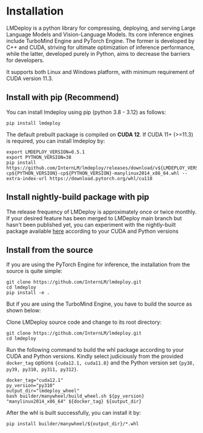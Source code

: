 # Installation

LMDeploy is a python library for compressing, deploying, and serving Large Language Models and Vision-Language Models.
Its core inference engines include TurboMind Engine and PyTorch Engine. The former is developed by C++ and CUDA, striving for ultimate optimization of inference performance, while the latter, developed purely in Python, aims to decrease the barriers for developers.

It supports both Linux and Windows platform, with minimum requirement of CUDA version 11.3.

## Install with pip (Recommend)

You can install lmdeploy using pip (python 3.8 - 3.12) as follows:

```shell
pip install lmdeploy
```

The default prebuilt package is compiled on **CUDA 12**. If CUDA 11+ (>=11.3) is required, you can install lmdeploy by:

```shell
export LMDEPLOY_VERSION=0.5.1
export PYTHON_VERSION=38
pip install https://github.com/InternLM/lmdeploy/releases/download/v${LMDEPLOY_VERSION}/lmdeploy-${LMDEPLOY_VERSION}+cu118-cp${PYTHON_VERSION}-cp${PYTHON_VERSION}-manylinux2014_x86_64.whl --extra-index-url https://download.pytorch.org/whl/cu118
```

## Install nightly-build package with pip

The release frequency of LMDeploy is approximately once or twice monthly. If your desired feature has been merged to LMDeploy main branch but hasn't been published yet, you can experiment with the nightly-built package available [here](https://github.com/zhyncs/lmdeploy-build) according to your CUDA and Python versions

## Install from the source

If you are using the PyTorch Engine for inference, the installation from the source is quite simple:

```shell
git clone https://github.com/InternLM/lmdeploy.git
cd lmdeploy
pip install -e .
```

But if you are using the TurboMind Engine, you have to build the source as shown below:

Clone LMDeploy source code and change to its root directory:

```shell
git clone https://github.com/InternLM/lmdeploy.git
cd lmdeploy
```

Run the following command to build the whl package according to your CUDA and Python versions.
Kindly select judiciously from the provided `docker_tag` options `{cuda12.1, cuda11.8}` and the Python version set `{py38, py39, py310, py311, py312}`.

```shell
docker_tag="cuda12.1"
py_version="py310"
output_dir="lmdeploy_wheel"
bash builder/manywheel/build_wheel.sh ${py_version} "manylinux2014_x86_64" ${docker_tag} ${output_dir}
```

After the whl is built successfully, you can install it by:

```shell
pip install builder/manywheel/${output_dir}/*.whl
```
